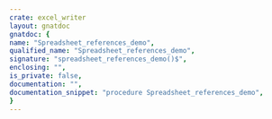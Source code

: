 ```yaml
---
crate: excel_writer
layout: gnatdoc
gnatdoc: {
name: "Spreadsheet_references_demo",
qualified_name: "Spreadsheet_references_demo",
signature: "spreadsheet_references_demo()$",
enclosing: "",
is_private: false,
documentation: "",
documentation_snippet: "procedure Spreadsheet_references_demo",
}
---
```


